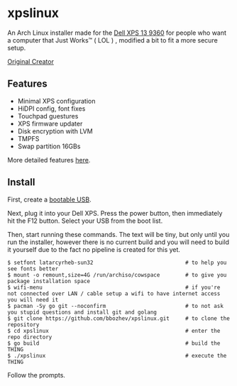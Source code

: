 # xpslinux

An Arch Linux installer made for the [Dell XPS 13 9360] for people who want a
computer that Just Works™ ( LOL ) , modified a bit to fit a more secure setup.

[Original Creator](https://github.com/variadico/xpslinux)


## Features

* Minimal XPS configuration
* HiDPI config, font fixes
* Touchpad guestures
* XPS firmware updater
* Disk encryption with LVM
* TMPFS 
* Swap partition 16GBs

More detailed features [here].

## Install

First, create a [bootable USB].

Next, plug it into your Dell XPS. Press the power button, then immediately hit
the F12 button. Select your USB from the boot list.

Then, start running these commands. The text will be tiny, but only until you
run the installer, however there is no current build and you will need to build
it yourself due to the fact no pipeline is created for this yet.

```
$ setfont latarcyrheb-sun32                             # to help you see fonts better 
$ mount -o remount,size=4G /run/archiso/cowspace        # to give you package installation space
$ wifi-menu                                             # if you're not connected over LAN / cable setup a wifi to have internet access you will need it
$ pacman -Sy go git --noconfirm                         # to not ask you stupid questions and install git and golang
$ git clone https://github.com/bbozhev/xpslinux.git     # to clone the repository 
$ cd xpslinux                                           # enter the repo directory 
$ go build                                              # build the THING 
$ ./xpslinux                                            # execute the THING
```

Follow the prompts.

[Dell XPS 13 9360]: https://wiki.archlinux.org/index.php/Dell_XPS_13_(9360)
[bootable USB]: docs/bootable-usb.md
[here]: docs/config.md
